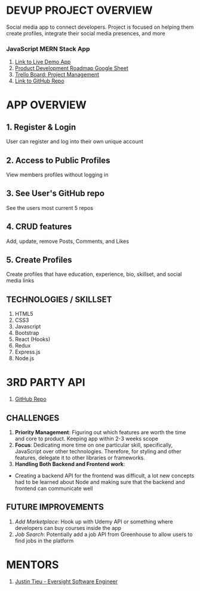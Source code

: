 # DEVUP PROJECT OVERVIEW

Social media app to connect developers. Project is focused on helping them create profiles, integrate their social media presences, and more

### JavaScript MERN Stack App

1. [Link to Live Demo App](https://mysterious-beach-31537.herokuapp.com/)
2. [Product Development Roadmap Google Sheet ](https://docs.google.com/spreadsheets/d/1o4sprh2MZLxBz51ovs73EU60IZluEcdfZgjpZjyBkiU/edit?usp=sharing)
3. [Trello Board: Project Management](https://trello.com/b/sm1E6ew0/devup-mern-stack-project)
4. [Link to GitHub Repo ](https://github.com/alexsjcho/mern-social-full-stack-app)

# APP OVERVIEW

## 1. Register & Login

User can register and log into their own unique account

## 2. Access to Public Profiles

View members profiles without logging in

## 3. See User's GitHub repo

See the users most current 5 repos

## 4. CRUD features

Add, update, remove Posts, Comments, and Likes

## 5. Create Profiles

Create profiles that have education, experience, bio, skillset, and social media links

## TECHNOLOGIES / SKILLSET

1. HTML5
2. CSS3
3. Javascript
4. Bootstrap
5. React (Hooks)
6. Redux
7. Express.js
8. Node.js

# 3RD PARTY API

1. [GitHub Repo](https://developer.github.com/v3/)

## CHALLENGES

1. **Priority Management**: Figuring out which features are worth the time and core to product. Keeping app within 2-3 weeks scope
2. **Focus**: Dedicating more time on one particular skill, specifically, JavaScript over other technologies. Therefore, for styling and other features, delegate it to other libraries or frameworks.
3. **Handling Both Backend and Frontend work**:

- Creating a backend API for the frontend was difficult, a lot new concepts had to be learned about Node and making sure that the backend and frontend can communicate well

## FUTURE IMPROVEMENTS

1. _Add Marketplace_: Hook up with Udemy API or something where developers can buy courses inside the app
2. _Job Search_: Potentially add a job API from Greenhouse to allow users to find jobs in the platform

# MENTORS

1. [Justin Tieu - Eversight Software Engineer ](https://www.linkedin.com/in/justintieu/)
